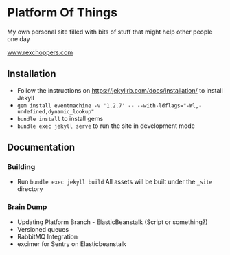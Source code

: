 
# Platform Of Things

My own personal site filled with bits of stuff that might help other people one day

www.rexchoppers.com
## Installation

* Follow the instructions on https://jekyllrb.com/docs/installation/ to install Jekyll
* `gem install eventmachine -v '1.2.7' -- --with-ldflags="-Wl,-undefined,dynamic_lookup"`
* `bundle install` to install gems
* `bundle exec jekyll serve` to run the site in development mode

## Documentation

### Building

* Run `bundle exec jekyll build` All assets will be built under the `_site` directory

### Brain Dump
- Updating Platform Branch - ElasticBeanstalk (Script or something?)
- Versioned queues
- RabbitMQ Integration
- excimer for Sentry on Elasticbeanstalk

